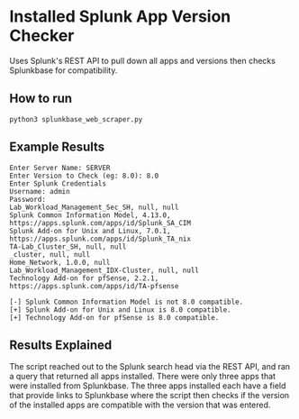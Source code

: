 # Installed Splunk App Version Checker
Uses Splunk's REST API to pull down all apps and versions then checks Splunkbase for compatibility.

## How to run
```
python3 splunkbase_web_scraper.py
```

## Example Results
```
Enter Server Name: SERVER
Enter Version to Check (eg: 8.0): 8.0
Enter Splunk Credentials
Username: admin
Password:
Lab_Workload_Management_Sec_SH, null, null
Splunk Common Information Model, 4.13.0, https://apps.splunk.com/apps/id/Splunk_SA_CIM
Splunk Add-on for Unix and Linux, 7.0.1, https://apps.splunk.com/apps/id/Splunk_TA_nix
TA-Lab_Cluster_SH, null, null
_cluster, null, null
Home_Network, 1.0.0, null
Lab_Workload_Management_IDX-Cluster, null, null
Technology Add-on for pfSense, 2.2.1, https://apps.splunk.com/apps/id/TA-pfsense

[-] Splunk Common Information Model is not 8.0 compatible.
[+] Splunk Add-on for Unix and Linux is 8.0 compatible.
[+] Technology Add-on for pfSense is 8.0 compatible.
```
 ## Results Explained
The script reached out to the Splunk search head via the REST API, and ran a query that returned all apps installed. There were only three apps that were installed from Splunkbase. The three apps installed each have a field that provide links to Splunkbase where the script then checks if the version of the installed apps are compatible with the version that was entered.
